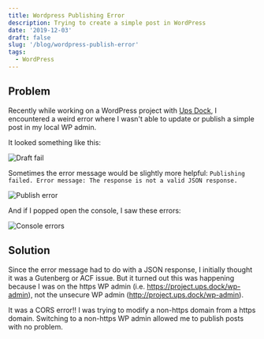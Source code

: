 ```yaml
---
title: Wordpress Publishing Error
description: Trying to create a simple post in WordPress
date: '2019-12-03'
draft: false
slug: '/blog/wordpress-publish-error'
tags:
  - WordPress
---
```


## Problem

Recently while working on a WordPress project with [Ups Dock](https://github.com/Upstatement/ups-dock), I encountered a weird error where I wasn't able to update or publish a simple post in my local WP admin.

It looked something like this:

![Draft fail](./draft-fail.png)

Sometimes the error message would be slightly more helpful: `Publishing failed. Error message: The response is not a valid JSON response.`

![Publish error](./publish-error.png)

And if I popped open the console, I saw these errors:

![Console errors](./console-errors.png)

## Solution

Since the error message had to do with a JSON response, I initially thought it was a Gutenberg or ACF issue. But it turned out this was happening because I was on the https WP admin (i.e. https://project.ups.dock/wp-admin), not the unsecure WP admin (http://project.ups.dock/wp-admin).

It was a CORS error!! I was trying to modify a non-https domain from a https domain. Switching to a non-https WP admin allowed me to publish posts with no problem.
